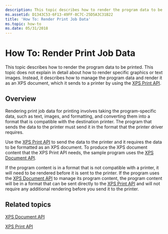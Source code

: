 ```yaml
---
description: This topic describes how to render the program data to be printed.
ms.assetid: D1343C53-6F13-49FF-8C7C-25D5A3C31B22
title: 'How To: Render Print Job Data'
ms.topic: how-to
ms.date: 05/31/2018
---
```


# How To: Render Print Job Data

This topic describes how to render the program data to be printed. This topic does not explain in detail about how to render specific graphics or text images. Instead, it describes how to manage the program data and render it as an XPS document, which it sends to a printer by using the [XPS Print API](xps-printing.md).

## Overview

Rendering print job data for printing involves taking the program-specific data, such as text, images, and formatting, and converting them into a format that is compatible with the destination printer. The program that sends the data to the printer must send it in the format that the printer driver requires.

Use the [XPS Print API](xps-printing.md) to send the data to the printer and it requires the data to be formatted as an XPS document. To produce the XPS document content that the XPS Print API needs, the sample program uses the [XPS Document API](/previous-versions/windows/desktop/dd316976(v=vs.85)).

If the program content is in a format that is not compatible with a printer, it will need to be rendered before it is sent to the printer. If the program uses the [XPS Document API](/previous-versions/windows/desktop/dd316976(v=vs.85)) to manage its program content, the program content will be in a format that can be sent directly to the [XPS Print API](xps-printing.md) and will not require any additional rendering before you send it to the printer.

## Related topics

<dl> <dt>

[XPS Document API](/previous-versions/windows/desktop/dd316976(v=vs.85))
</dt> <dt>

[XPS Print API](xps-printing.md)
</dt> </dl>

 

 
